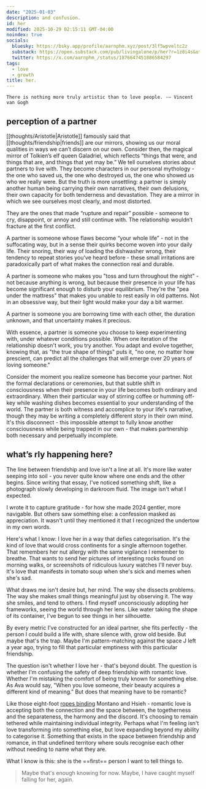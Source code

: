 ```yaml
---
date: "2025-01-03"
description: and confusion.
id: her
modified: 2025-10-29 02:15:11 GMT-04:00
noindex: true
socials:
  bluesky: https://bsky.app/profile/aarnphm.xyz/post/3lf5wpveltc2z
  substack: https://open.substack.com/pub/livingalone/p/her?r=1z8i4s&utm_campaign=post&utm_medium=web&showWelcomeOnShare=true
  twitter: https://x.com/aarnphm_/status/1876647451886584297
tags:
  - love
  - growth
title: her.
---
```


```quotes
There is nothing more truly artistic than to love people. -– Vincent van Gogh
```

## perception of a partner

[[thoughts/Aristotle|Aristotle]] famously said that [[thoughts/friendship|friends]] are our mirrors, showing us our moral qualities in ways we can’t discern on our own. Consider then, the magical mirror of Tolkien’s elf queen Galadriel, which reflects “things that were, and things that are, and things that yet may be.” We tell ourselves stories about partners to live with. They become characters in our personal mythology - the one who saved us, the one who destroyed us, the one who showed us who we really were. But the truth is more unsettling: a partner is simply another human being carrying their own narratives, their own delusions, their own capacity for both tenderness and devastation. They are a mirror in which we see ourselves most clearly, and most distorted.

They are the ones that made “rupture and repair” possible - someone to cry, disappoint, or annoy and still continue with. The relationship wouldn’t fracture at the first conflict.

A partner is someone whose flaws become “your whole life” - not in the suffocating way, but in a sense their quirks become woven into your daily life. Their snoring, their way of loading the dishwasher wrong, their tendency to repeat stories you've heard before - these small irritations are paradoxically part of what makes the connection real and durable.

A partner is someone who makes you "toss and turn throughout the night" - not because anything is wrong, but because their presence in your life has become significant enough to disturb your equilibrium. They're the "pea under the mattress" that makes you unable to rest easily in old patterns. Not in an obsessive way, but their light would make your day a bit warmer.

A partner is someone you are borrowing time with each other, the duration unknown, and that uncertainty makes it precious.

With essence, a partner is someone you choose to keep experimenting with, under whatever conditions possible. When one iteration of the relationship doesn't work, you try another. You adapt and evolve together, knowing that, as "the true shape of things" puts it, "no one, no matter how prescient, can predict all the challenges that will emerge over 20 years of loving someone."

Consider the moment you realize someone has become your partner. Not the formal declarations or ceremonies, but that subtle shift in consciousness when their presence in your life becomes both ordinary and extraordinary. When their particular way of stirring coffee or humming off-key while washing dishes becomes essential to your understanding of the world. The partner is both witness and accomplice to your life's narrative, though they may be writing a completely different story in their own mind. It's this disconnect - this impossible attempt to fully know another consciousness while being trapped in our own - that makes partnership both necessary and perpetually incomplete.

## what’s rly happening here?

The line between friendship and love isn't a line at all. It's more like water seeping into soil - you never quite know where one ends and the other begins. Since writing that essay, I've noticed something shift, like a photograph slowly developing in darkroom fluid. The image isn't what I expected.

I wrote it to capture gratitude - for how she made 2024 gentler, more navigable. But others saw something else: a confession masked as appreciation. It wasn't until they mentioned it that I recognized the undertow in my own words.

Here's what I know: I love her in a way that defies categorisation. It's the kind of love that would cross continents for a single afternoon together. That remembers her nut allergy with the same vigilance I remember to breathe.
That wants to send her pictures of interesting rocks found on morning walks, or screenshots of ridiculous luxury watches I'll never buy. It's love that manifests in tomato soup when she's sick and memes when she's sad.

What draws me isn't desire but, her mind. The way she dissects problems. The way she makes small things meaningful just by observing it. The way she smiles, and tend to others. I find myself unconsciously adopting her frameworks, seeing the world through her lens. Like water taking the shape of its container, I've begun to see things in her silhouette.

By every metric I've constructed for an ideal partner, she fits perfectly - the person I could build a life with, share silence with, grow old beside.
But maybe that's the trap. Maybe I'm pattern-matching against the space J left a year ago, trying to fill that particular emptiness with this particular friendship.

The question isn't whether I love her - that's beyond doubt. The question is whether I'm confusing the safety of deep friendship with romantic love.
Whether I'm mistaking the comfort of being truly known for something else. As Ava would say, "When you love someone, their beauty acquires a different kind of meaning." But does that meaning have to be romantic?

Like those eight-foot [ropes binding](https://www.startingfromnix.com/p/modern-friendship) Montano and Hsieh - romantic love is accepting both the connection and the space between, the
togetherness and the separateness, the harmony and the discord. It's choosing to remain tethered while maintaining individual integrity. Perhaps what I'm feeling isn't love transforming into something else,
but love expanding beyond my ability to categorise it. Something that exists in the space between friendship and romance, in that undefined territory where souls recognise each other without needing to name what they are.

What I know is this: she is the ==first== person I want to tell things to.

> Maybe that's enough knowing for now. Maybe, I have caught myself falling for her, again.
